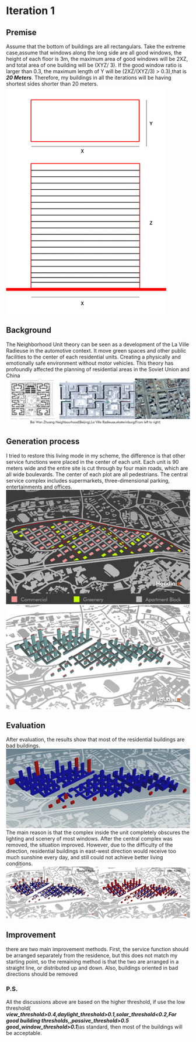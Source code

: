 
# Iteration 1

## Premise
  Assume that the bottom of buildings are all rectangulars. Take the extreme case,assume that windows along the long side are all good windows, the height of each floor is 3m, the maximum area of good windows will be 2XZ, and total area of one building will be (XYZ/ 3). If the good window ratio is larger than 0.3, the maximum length of Y will be (2XZ/(XYZ/3) > 0.3),that is ***20 Meters***. Therefore, my buildings in all the iterations will be having shortest sides shorter than 20 meters.
![gras](imgs/I1P1.jpg)
## Background
  The Neighborhood Unit theory can be seen as a development of the La Ville Radieuse in the automotive context. It move green spaces and other public facilities to the center of each residential units. Creating a physically and emotionally safe environment without motor vehicles. This theory has profoundly affected the planning of residential areas in the Soviet Union and China
![gras](imgs/I1P3.jpg)
## Generation process
I tried to restore this living mode in my scheme, the difference is that other service functions were placed in the center of each unit. Each unit is 90 meters wide and the entire site is cut through by four main roads, which are all wide boulevards. The center of each plot are all pedestrians. The central service complex includes supermarkets, three-dimensional parking, entertainments and offices.
![gras](imgs/I1P2.jpg)
![gras](imgs/I1P4.png)
## Evaluation
After evaluation, the results show that most of the residential buildings are bad buildings.
![gras](imgs/I1P5.jpg)
The main reason is that the complex inside the unit completely obscures the lighting and scenery of most windows. After the central complex was removed, the situation improved. However, due to the difficulty of the direction, residential buildings in east-west direction would receive too much sunshine every day, and still could not achieve better living conditions.
![gras](imgs/I1P6.jpg)
## Improvement
there are two main improvement methods. First, the service function should be arranged separately from the residence, but this does not match my starting point, so the remaining method is that the two are arranged in a straight line, or distributed up and down. Also, buildings oriented in bad directions should be removed
### P.S.
All the discussions above are based on the higher threshold, if use the low threshold( ***view_threshold>0.4,daylight_threshold>0.1,solar_threshold<0.2,For good building thresholds,,passive_threshold>0.5
good_window_threshold>0.1***)as standard, then most of the buildings will be acceptable.
